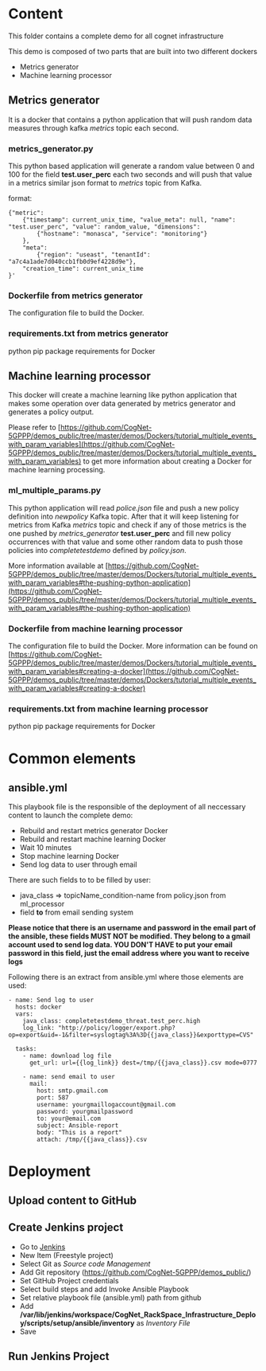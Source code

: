 # Content

This folder contains a complete demo for all cognet infrastructure

This demo is composed of two parts that are built into two different dockers

* Metrics generator 
* Machine learning processor

## Metrics generator

It is a docker that contains a python application that will push random data measures through kafka *metrics* topic each second.

### metrics_generator.py

This python based application will generate a random value between 0 and 100 for the field **test.user_perc** each two seconds and will push that value in a metrics similar json format to *metrics* topic from Kafka.

format:

```
{"metric": 
	{"timestamp": current_unix_time, "value_meta": null, "name": "test.user_perc", "value": random_value, "dimensions": 	
		{"hostname": "monasca", "service": "monitoring"}
	}, 
	"meta": 
		{"region": "useast", "tenantId": "a7c4a1ade7d040ccb1fb0d9ef4228d9e"},
	"creation_time": current_unix_time
}'
```
### Dockerfile from metrics generator

The configuration file to build the Docker.

### requirements.txt from metrics generator

python pip package requirements for Docker

## Machine learning processor

This docker will create a machine learning like python application that makes some operation over data generated by metrics generator and generates a policy output. 

Please refer to [https://github.com/CogNet-5GPPP/demos_public/tree/master/demos/Dockers/tutorial_multiple_events_with_param_variables](https://github.com/CogNet-5GPPP/demos_public/tree/master/demos/Dockers/tutorial_multiple_events_with_param_variables) to get more information about creating a Docker for machine learning processing.

### ml_multiple_params.py

This python application will read *police.json* file and push a new policy definition into *newpolicy* Kafka topic. After that it will keep listening for metrics from Kafka *metrics* topic and check if any of those metrics is the one pushed by *metrics_generator* **test.user_perc** and fill new policy occurrences with that value and some other random data to push those policies into *completetestdemo* defined by *policy.json*.

More information available at [https://github.com/CogNet-5GPPP/demos_public/tree/master/demos/Dockers/tutorial_multiple_events_with_param_variables#the-pushing-python-application](https://github.com/CogNet-5GPPP/demos_public/tree/master/demos/Dockers/tutorial_multiple_events_with_param_variables#the-pushing-python-application)

### Dockerfile from machine learning processor

The configuration file to build the Docker. More information can be found on [https://github.com/CogNet-5GPPP/demos_public/tree/master/demos/Dockers/tutorial_multiple_events_with_param_variables#creating-a-docker](https://github.com/CogNet-5GPPP/demos_public/tree/master/demos/Dockers/tutorial_multiple_events_with_param_variables#creating-a-docker)


### requirements.txt from machine learning processor

python pip package requirements for Docker

# Common elements

## ansible.yml

This playbook file is the responsible of the deployment of all neccessary content to launch the complete demo:

* Rebuild and restart metrics generator Docker
* Rebuild and restart machine learning Docker
* Wait 10 minutes 
* Stop machine learning Docker
* Send log data to user through email

There are such fields to to be filled by user:

* java_class => topicName_condition-name from policy.json from ml_processor
* field **to** from email sending system

**Please notice that there is an username and password in the email part of the ansible, these fields MUST NOT be modified. They belong to a gmail account used to send log data. YOU DON'T HAVE to put your email password in this field, just the email address where you want to receive logs**

Following there is an extract from ansible.yml where those elements are used:

```
- name: Send log to user
  hosts: docker
  vars:
    java_class: completetestdemo_threat.test_perc.high
    log_link: "http://policy/logger/export.php?op=export&uid=-1&filter=syslogtag%3A%3D{{java_class}}&exporttype=CVS"

  tasks:
    - name: download log file
      get_url: url={{log_link}} dest=/tmp/{{java_class}}.csv mode=0777

    - name: send email to user
      mail:
        host: smtp.gmail.com
        port: 587
        username: yourgmaillogaccount@gmail.com
        password: yourgmailpassword
        to: your@email.com
        subject: Ansible-report
        body: "This is a report"
        attach: /tmp/{{java_class}}.csv
```
# Deployment

## Upload content to GitHub

## Create Jenkins project

* Go to [Jenkins](http://jenkins.eu:8080/)
* New Item (Freestyle project)
* Select Git as *Source code Management*
* Add Git repository (https://github.com/CogNet-5GPPP/demos_public/)
* Set GitHub Project credentials
* Select build steps and add Invoke Ansible Playbook
* Set relative playbook file (ansible.yml) path from github
* Add **/var/lib/jenkins/workspace/CogNet_RackSpace_Infrastructure_Deploy/scripts/setup/ansible/inventory** as *Inventory File* 
* Save

## Run Jenkins Project
